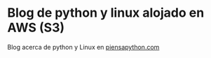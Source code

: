 # Blog de python y linux alojado en AWS (S3)

Blog acerca de python y Linux en [piensapython.com](https://piensapython.com)
